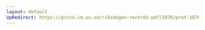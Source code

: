 ```yaml
---
layout: default
UpRedirect: https://pruto.im.uu.se/riksdagen-records-pdf/1876/prot-1876--fk--032/prot-1876--fk--032_035.pdf
---
```

